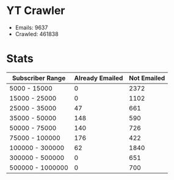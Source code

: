 # YT Crawler
- Emails: 9637
- Crawled: 461838

# Stats
| Subscriber Range  | Already Emailed | Not Emailed |
|-------|-------|-------|
| 5000 - 15000 | 0 | 2372 |
| 15000 - 25000 | 0 | 1102 |
| 25000 - 35000 | 47 | 661 |
| 35000 - 50000 | 148 | 590 |
| 50000 - 75000 | 140 | 726 |
| 75000 - 100000 | 176 | 422 |
| 100000 - 300000 | 62 | 1840 |
| 300000 - 500000 | 0 | 651 |
| 500000 - 1000000 | 0 | 700 |
